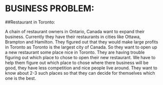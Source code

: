 # BUSINESS PROBLEM:

##Restaurant in Toronto:

A chain of restaurant owners in Ontario, Canada want to expand their business.
Currently they have their restaurants in cities like Ottawa, Brampton and Hamilton.
They figured out that they would make large profits in Toronto as Toronto is the largest city of Canada.
So they want to open up a new restaurant some place nice in Toronto. 
They are having trouble figuring out which place to chose to open their new restaurant.
We have to help them figure out which place to chose  where there business will be good, they have less competition and nice people live around.
They want to know about 2-3 such places so that they can decide for themselves which one is the best.
